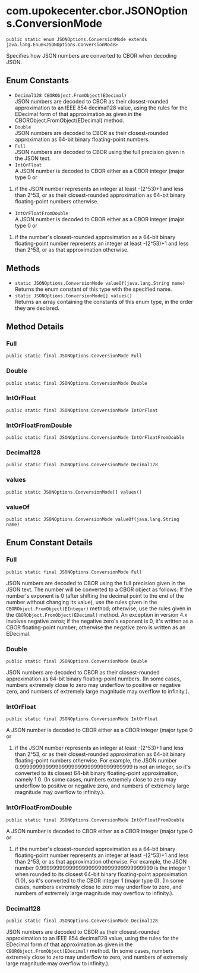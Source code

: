 # com.upokecenter.cbor.JSONOptions.ConversionMode

    public static enum JSONOptions.ConversionMode extends java.lang.Enum<JSONOptions.ConversionMode>

Specifies how JSON numbers are converted to CBOR when decoding JSON.

## Enum Constants

* `Decimal128 CBORObject.FromObject(EDecimal)`<br>
 JSON numbers are decoded to CBOR as their closest-rounded approximation to
 an IEEE 854 decimal128 value, using the rules for the EDecimal
 form of that approximation as given in the
 CBORObject.FromObject(EDecimal) method.
* `Double`<br>
 JSON numbers are decoded to CBOR as their closest-rounded approximation as
 64-bit binary floating-point numbers.
* `Full`<br>
 JSON numbers are decoded to CBOR using the full precision given in the JSON
 text.
* `IntOrFloat`<br>
 A JSON number is decoded to CBOR either as a CBOR integer (major type 0 or
 1) if the JSON number represents an integer at least -(2^53)+1
 and less than 2^53, or as their closest-rounded approximation as
 64-bit binary floating-point numbers otherwise.
* `IntOrFloatFromDouble`<br>
 A JSON number is decoded to CBOR either as a CBOR integer (major type 0 or
 1) if the number's closest-rounded approximation as a 64-bit
 binary floating-point number represents an integer at least
 -(2^53)+1 and less than 2^53, or as that approximation otherwise.

## Methods

* `static JSONOptions.ConversionMode valueOf​(java.lang.String name)`<br>
 Returns the enum constant of this type with the specified name.
* `static JSONOptions.ConversionMode[] values()`<br>
 Returns an array containing the constants of this enum type, in
the order they are declared.

## Method Details

### Full
    public static final JSONOptions.ConversionMode Full
### Double
    public static final JSONOptions.ConversionMode Double
### IntOrFloat
    public static final JSONOptions.ConversionMode IntOrFloat
### IntOrFloatFromDouble
    public static final JSONOptions.ConversionMode IntOrFloatFromDouble
### Decimal128
    public static final JSONOptions.ConversionMode Decimal128
### values
    public static JSONOptions.ConversionMode[] values()
### valueOf
    public static JSONOptions.ConversionMode valueOf​(java.lang.String name)
## Enum Constant Details

### Full
    public static final JSONOptions.ConversionMode Full
JSON numbers are decoded to CBOR using the full precision given in the JSON
 text. The number will be converted to a CBOR object as follows:
 If the number's exponent is 0 (after shifting the decimal point
 to the end of the number without changing its value), use the
 rules given in the <code>CBORObject.FromObject(EInteger)</code> method;
 otherwise, use the rules given in the
 <code>CBORObject.FromObject(EDecimal)</code> method. An exception in
 version 4.x involves negative zeros; if the negative zero's
 exponent is 0, it's written as a CBOR floating-point number;
 otherwise the negative zero is written as an EDecimal.
### Double
    public static final JSONOptions.ConversionMode Double
JSON numbers are decoded to CBOR as their closest-rounded approximation as
 64-bit binary floating-point numbers. (In some cases, numbers
 extremely close to zero may underflow to positive or negative
 zero, and numbers of extremely large magnitude may overflow to
 infinity.).
### IntOrFloat
    public static final JSONOptions.ConversionMode IntOrFloat
A JSON number is decoded to CBOR either as a CBOR integer (major type 0 or
 1) if the JSON number represents an integer at least -(2^53)+1
 and less than 2^53, or as their closest-rounded approximation as
 64-bit binary floating-point numbers otherwise. For example, the
 JSON number 0.99999999999999999999999999999999999 is not an
 integer, so it's converted to its closest 64-bit binary
 floating-point approximation, namely 1.0. (In some cases, numbers
 extremely close to zero may underflow to positive or negative
 zero, and numbers of extremely large magnitude may overflow to
 infinity.).
### IntOrFloatFromDouble
    public static final JSONOptions.ConversionMode IntOrFloatFromDouble
A JSON number is decoded to CBOR either as a CBOR integer (major type 0 or
 1) if the number's closest-rounded approximation as a 64-bit
 binary floating-point number represents an integer at least
 -(2^53)+1 and less than 2^53, or as that approximation otherwise.
 For example, the JSON number
 0.99999999999999999999999999999999999 is the integer 1 when
 rounded to its closest 64-bit binary floating-point approximation
 (1.0), so it's converted to the CBOR integer 1 (major type 0).
 (In some cases, numbers extremely close to zero may underflow to
 zero, and numbers of extremely large magnitude may overflow to
 infinity.).
### Decimal128
    public static final JSONOptions.ConversionMode Decimal128
JSON numbers are decoded to CBOR as their closest-rounded approximation to
 an IEEE 854 decimal128 value, using the rules for the EDecimal
 form of that approximation as given in the
 <code>CBORObject.FromObject(EDecimal)</code> method. (In some cases,
 numbers extremely close to zero may underflow to zero, and
 numbers of extremely large magnitude may overflow to infinity.).
